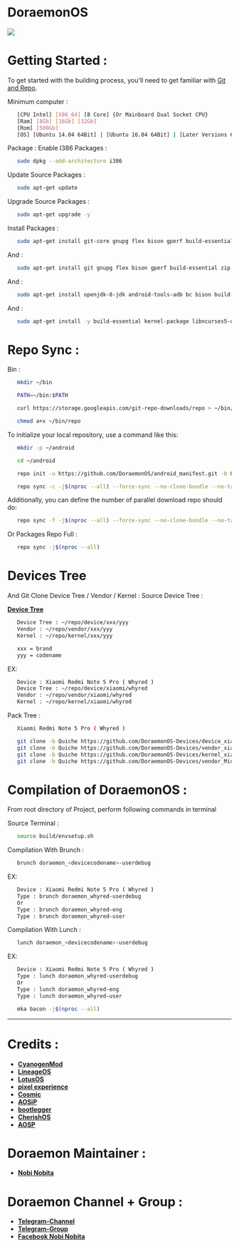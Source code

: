 # DoraemonOS #

<img src="https://raw.githubusercontent.com/DoraemonOS/android_manifest/Quiche/Doraemon.jpeg"> 

Getting Started :
===============
To get started with the building process, you'll need to get familiar with [Git and Repo](http://source.android.com/source/using-repo.html).

Minimum computer :
```bash
   [CPU Intel] [X86_64] [8 Core] {Or Mainboard Dual Socket CPU}
   [Ram] [8Gb] [16Gb] [32Gb]
   [Rom] [500Gb] 
   [OS] [Ubuntu 14.04 64Bit] | [Ubuntu 16.04 64Bit] | [Later Versions 64Bit] | [Debian 64Bit]
```

Package : 
Enable I386 Packages :
```bash
   sudo dpkg --add-architecture i386
```
Update Source Packages :
```bash
   sudo apt-get update
```
Upgrade Source Packages :
```bash
   sudo apt-get upgrade -y
```
Install Packages :
```bash
   sudo apt-get install git-core gnupg flex bison gperf build-essential zip curl zlib1g-dev gcc-multilib g++-multilib libc6-dev-i386 lib32ncurses5-dev x11proto-core-dev libx11-dev lib32z-dev libgl1-mesa-dev libxml2-utils xsltproc unzip bc repo nano
```
And :
```bash
   sudo apt-get install git gnupg flex bison gperf build-essential zip curl zlib1g-dev gcc-multilib g++-multilib libc6-dev-i386 x11proto-core-dev libx11-dev libgl1-mesa-dev libxml2-utils xsltproc unzip bc repo nano libssl-dev -y
```
And :
```bash
   sudo apt-get install openjdk-8-jdk android-tools-adb bc bison build-essential curl flex g++-multilib gcc-multilib gnupg gperf imagemagick lib32readline-dev lib32z1-dev liblz4-tool libncurses5-dev libsdl1.2-dev libssl-dev libwxgtk3.0-dev libxml2 libxml2-utils lzop pngcrush rsync schedtool squashfs-tools xsltproc yasm zip zlib1g-dev
```
And :
```bash
   sudo apt-get install -y build-essential kernel-package libncurses5-dev bzip2 android-liblog android-libbacktrace libtinyxml2-6 android-libutils android-sdk-build-tools git-lfs
```

Repo Sync :
===========
Bin :
```bash
   mkdir ~/bin
```
```bash
   PATH=~/bin:$PATH
``` 
```bash
   curl https://storage.googleapis.com/git-repo-downloads/repo > ~/bin/repo
```
```bash
   chmod a+x ~/bin/repo
```

To initialize your local repository, use a command like this:
```bash
   mkdir -p ~/android
```
```bash
   cd ~/android
```

```bash
   repo init -u https://github.com/DoraemonOS/android_manifest.git -b Quiche
```




```bash
   repo sync -c -j$(nproc --all) --force-sync --no-clone-bundle --no-tags
```

Additionally, you can define the number of parallel download repo should do:

```bash
   repo sync -f -j$(nproc --all) --force-sync --no-clone-bundle --no-tags
```
Or Packages Repo Full :

```bash
   repo sync -j$(nproc --all)
```
# Devices Tree #
And Git Clone Device Tree / Vendor / Kernel :
Source Device Tree :

   [**Device Tree**](https://github.com/DoraemonOS-Devices)
```bash
   Device Tree : ~/repo/device/xxx/yyy
   Vendor : ~/repo/vendor/xxx/yyy
   Kernel : ~/repo/kernel/xxx/yyy
```
```bash
   xxx = brand
   yyy = codename
```
EX:
```bash
   Device : Xiaomi Redmi Note 5 Pro ( Whyred )
   Device Tree : ~/repo/device/xiaomi/whyred
   Vendor : ~/repo/vendor/xiaomi/whyred
   Kernel : ~/repo/kernel/xiaomi/whyred
```
Pack Tree :
```bash
   Xiaomi Redmi Note 5 Pro ( Whyred )
```
```bash
   git clone -b Quiche https://github.com/DoraemonOS-Devices/device_xiaomi_whyred.git devive/xiaomi/whyred
   git clone -b Quiche https://github.com/DoraemonOS-Devices/vendor_xiaomi_whyred.git vendor/xiaomi/whyred
   git clone -b Quiche https://github.com/DoraemonOS-Devices/kernel_xiaomi_whyred.git kernel/xiaomi/whyred
   git clone -b Quiche https://github.com/DoraemonOS-Devices/vendor_MiuiCamera.git vendor/MiuiCamera
```

   
          


Compilation of DoraemonOS :
====================

From root directory of Project, perform following commands in terminal

Source Terminal :
```bash
   source build/envsetup.sh
```
  

Compilation With Brunch :

```bash
   brunch doraemon_<devicecodename>-userdebug
```
EX:
```bash
   Device : Xiaomi Redmi Note 5 Pro ( Whyred )
   Type : brunch doraemon_whyred-userdebug
   Or
   Type : brunch doraemon_whyred-eng
   Type : brunch doraemon_whyred-user
```



Compilation With Lunch :

```bash
   lunch doraemon_<devicecodename>-userdebug
```
EX:
```bash
   Device : Xiaomi Redmi Note 5 Pro ( Whyred )
   Type : lunch doraemon_whyred-userdebug
   Or
   Type : lunch doraemon_whyred-eng
   Type : lunch doraemon_whyred-user
```
```bash
   mka bacon -j$(nproc --all)
```


-----------------------------------------------------------------------------

 Credits :
=======
 * [**CyanogenMod**](https://github.com/Cyanogenmod)
 * [**LineageOS**](https://github.com/LineageOS)
 * [**LotusOS**](https://github.com/Lotus-OS)
 * [**pixel experience**](https://github.com/pixelexperience)
 * [**Cosmic**](https://github.com/Cosmic-OS)
 * [**AOSiP**](https://github.com/aosip)
 * [**bootlegger**](https://github.com/BootleggersROM)
 * [**CherishOS**](https://github.com/CherishOS)
 * [**AOSP**](https://android.googlesource.com)
 
 # Doraemon Maintainer : #
 * [**Nobi Nobita**](https://github.com/dopaemon)
 
 # Doraemon Channel + Group : #
 * [**Telegram-Channel**](https://t.me/DoraemonOS)
 * [**Telegram-Group**](https://t.me/DoraemonOS_Chat)
 * [**Facebook Nobi Nobita**](https://facebook.com/nobita.developer)
 

